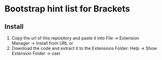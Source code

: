 # Bootstrap hint list for Brackets

## Install

1. Copy the url of this repository and paste it into File -> Extension Manager -> Install from URL or
2. Download the code and extract it to the Extensions Folder: Help -> Show Extension Folder -> user
